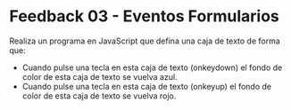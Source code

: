 # Feedback 03 - Eventos Formularios

Realiza un programa en JavaScript que defina una caja de texto de forma que:

- Cuando pulse una tecla en esta caja de texto (onkeydown) el fondo de color de esta caja de texto se vuelva azul.
- Cuando pulse una tecla en esta caja de texto (onkeyup) el fondo de color de esta caja de texto se vuelva rojo.
